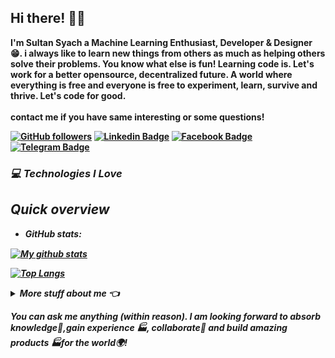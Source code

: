 <p align="center"
 <img width = "800" height = "400"
src='https://github.com/keshavsingh4522/keshavsingh4522/blob/master/Assets/Monkey_Kid_Coding.gif'>
</p>

<h2> Hi there! 👋🤓 </h2>
<b>I'm Sultan Syach a Machine Learning Enthusiast, Developer & Designer 😁.
i always like to learn new things from others as much as helping others solve their problems. 
You know what else is fun! Learning code is. Let's work for a better opensource, decentralized future. 
A world where everything is free and everyone is free to experiment, 
learn, survive and thrive. Let's code for good.<br><br>
contact me if you have same interesting or some questions!

[![GitHub followers](https://img.shields.io/github/followers/sultanbst123?style=social)](https://www.github.com/sultanbst123)
[![Linkedin Badge](https://img.shields.io/badge/-sultansyach-blue?style=flat-square&logo=Linkedin&logoColor=white&link=https://www.linkedin.com/in/sultansyach/)](https://www.linkedin.com/in/sultan-syach/)
[![Facebook Badge](https://img.shields.io/badge/-belumdisi-blue?style=flat-square&logo=Facebook&logoColor=white&link=https://www.facebook.com/officialsriharikapu)](https://www.facebook.com/officialsriharikapu)
[![Telegram Badge](https://img.shields.io/badge/-belumdisi-grey?style=flat-square&logo=Telegram&logoColor=white&link=https://telegram.org/@sriharikapu)](https://telegram.org/@sriharikapu)

### <b><i>💻 Technologies I Love <br>



## Quick overview
* GitHub stats:  
<a href="https://github.com/sultanbst123/github-readme-stats">
  <img align="center" src="https://github-readme-stats.vercel.app/api?username=sultanbst123&show_icons=true&line_height=27&include_all_commits=true" alt="My github stats" />
</a><br>

[![Top Langs](https://github-readme-stats.vercel.app/api/top-langs/?username=sultanbst123&layout=compact)](https://github.com/sultanbst123/github-readme-stats)



<details>
<summary>
  More stuff about me 👈
</summary>

I am really passionate about machine learning, it is in my opinion the best combination of logical programming and
(sometimes) develop a beautiful design.⚡ I am involved in a lot of competition, hackathons, course, workshops and helped in building many communities from scratch.

## My skills

### Programming language
</details>

You can ask me anything (within reason). I am looking forward to absorb knowledge🧠,gain experience 🏭, collaborate🤝 and build amazing products 🏭for the world🌍!
